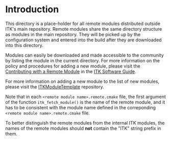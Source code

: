 Introduction
============

This directory is a place-holder for all remote modules distributed outside
ITK's main repository. Remote modules share the same directory structure as
modules in the main repository. They will be picked up by the configuration
system and entered into the build after they are downloaded into this
directory.

Modules can easily be downloaded and made accessible to the community by
listing the module in the current directory. For more information on the
policy and procedures for adding a new module, please visit the
[Contributing with a Remote Module](https://itk.org/ITKSoftwareGuide/html/Book1/ITKSoftwareGuide-Book1ch9.html#x55-1640009.7)  in the [ITK Software Guide].

For more information on adding a new module to the list of new modules,
please visit the [ITKModuleTemplate](https://github.com/InsightSoftwareConsortium/ITKModuleTemplate) repository.

Note that in each `<remote module name>.remote.cmake` file, the first argument
of the function `itk_fetch_module()` is the name of the remote module, and it
has to be consistent with the module name defined in the correponding
`<remote module name>.remote.cmake` file.

To better distinguish the remote modules from the internal ITK modules, the names
of the remote modules should **not** contain the "ITK" string prefix in them.


[ITK Software Guide]: https://itk.org/ItkSoftwareGuide.pdf
